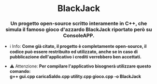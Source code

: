<h1 align="center"> BlackJack</h1>
<h3 align="center">Un progetto open-source scritto interamente in C++, che simula il famoso gioco d'azzardo BlackJack riportato però su ConsoleAPP.</h3>

- ℹ️ Info: **Come già citato, il progetto è completamente open-source, il codice può essere restribuito ed utilizzato, anche se in caso di pubblicazione dell'applicativo i crediti verrebbero ben accettati.**

- ⚠️ Attenzione: **Per compilare l'applicativo bisognerà utilizzare questo comando: <br>**
**g++ gui.cpp caricaSaldo.cpp utility.cpp gioco.cpp -o BlackJack**
  
<p align="left">
</p>


